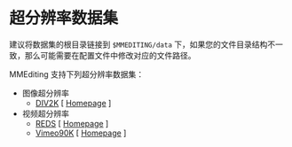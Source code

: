 # 超分辨率数据集

建议将数据集的根目录链接到 `$MMEDITING/data` 下，如果您的文件目录结构不一致，那么可能需要在配置文件中修改对应的文件路径。

MMEditing 支持下列超分辨率数据集：

- 图像超分辨率
    - [DIV2K](div2k/README.md) \[ [Homepage](https://data.vision.ee.ethz.ch/cvl/DIV2K/) \]
- 视频超分辨率
    - [REDS](reds/README.md) \[ [Homepage](https://seungjunnah.github.io/Datasets/reds.html) \]
    - [Vimeo90K](vimeo90k/README.md) \[ [Homepage](http://toflow.csail.mit.edu) \]
